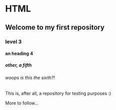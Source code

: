 # HTML
## Welcome to my first repository
### level 3
#### an heading 4
##### other, a fifth
###### woops is this the sixth?!
This is, after all, a repository for testing purposes :) 

More to follow...
